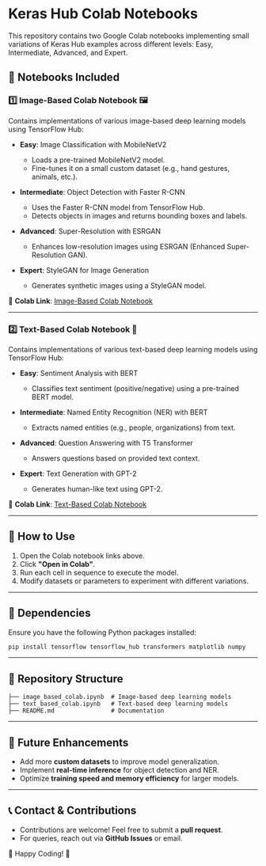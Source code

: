 # Keras Hub Colab Notebooks

This repository contains two Google Colab notebooks implementing small variations of Keras Hub examples across different levels: Easy, Intermediate, Advanced, and Expert.

## 📌 Notebooks Included

### 1️⃣ Image-Based Colab Notebook 🖼️
Contains implementations of various image-based deep learning models using TensorFlow Hub:

- **Easy**: Image Classification with MobileNetV2
  - Loads a pre-trained MobileNetV2 model.
  - Fine-tunes it on a small custom dataset (e.g., hand gestures, animals, etc.).
  
- **Intermediate**: Object Detection with Faster R-CNN
  - Uses the Faster R-CNN model from TensorFlow Hub.
  - Detects objects in images and returns bounding boxes and labels.
  
- **Advanced**: Super-Resolution with ESRGAN
  - Enhances low-resolution images using ESRGAN (Enhanced Super-Resolution GAN).
  
- **Expert**: StyleGAN for Image Generation
  - Generates synthetic images using a StyleGAN model.
  
📂 **Colab Link**: [Image-Based Colab Notebook](#)

---

### 2️⃣ Text-Based Colab Notebook 📝
Contains implementations of various text-based deep learning models using TensorFlow Hub:

- **Easy**: Sentiment Analysis with BERT
  - Classifies text sentiment (positive/negative) using a pre-trained BERT model.
  
- **Intermediate**: Named Entity Recognition (NER) with BERT
  - Extracts named entities (e.g., people, organizations) from text.
  
- **Advanced**: Question Answering with T5 Transformer
  - Answers questions based on provided text context.
  
- **Expert**: Text Generation with GPT-2
  - Generates human-like text using GPT-2.
  
📂 **Colab Link**: [Text-Based Colab Notebook](#)

---

## 🔧 How to Use
1. Open the Colab notebook links above.
2. Click **"Open in Colab"**.
3. Run each cell in sequence to execute the model.
4. Modify datasets or parameters to experiment with different variations.

---

## 📌 Dependencies
Ensure you have the following Python packages installed:
```bash
pip install tensorflow tensorflow_hub transformers matplotlib numpy
```

---

## 📌 Repository Structure
```
├── image_based_colab.ipynb  # Image-based deep learning models
├── text_based_colab.ipynb   # Text-based deep learning models
├── README.md                # Documentation
```

---

## 📌 Future Enhancements
- Add more **custom datasets** to improve model generalization.
- Implement **real-time inference** for object detection and NER.
- Optimize **training speed and memory efficiency** for larger models.

---

## 📞 Contact & Contributions
- Contributions are welcome! Feel free to submit a **pull request**.
- For queries, reach out via **GitHub Issues** or email.

🚀 Happy Coding! 🚀

